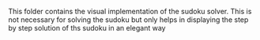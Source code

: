 This folder contains the visual implementation of the sudoku solver. This is not necessary for solving the sudoku but only helps in displaying the step by step solution of ths sudoku in an elegant way
